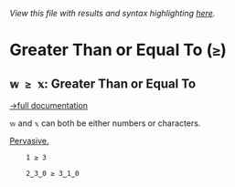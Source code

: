 *View this file with results and syntax highlighting [here](https://mlochbaum.github.io/BQN/help/greaterthanorequalto.html).*

# Greater Than or Equal To (`≥`)

## `𝕨 ≥ 𝕩`: Greater Than or Equal To
[→full documentation](../doc/arithmetic.md#comparisons)

`𝕨` and `𝕩` can both be either numbers or characters.

[Pervasive.](../doc/arithmetic.md#pervasion)

        1 ≥ 3

        2‿3‿0 ≥ 3‿1‿0
